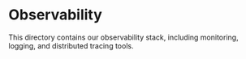 # Observability
This directory contains our observability stack, including monitoring, logging, and distributed tracing tools.
